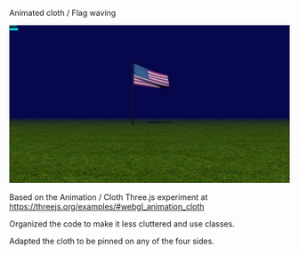 
Animated cloth / Flag waving

![enter image description here](https://github.com/kellycode/flag-waving/raw/main/public_img.jpg)

Based on the Animation / Cloth Three.js experiment at https://threejs.org/examples/#webgl_animation_cloth

Organized the code to make it less cluttered and use classes.

Adapted the cloth to be pinned on any of the four sides.
